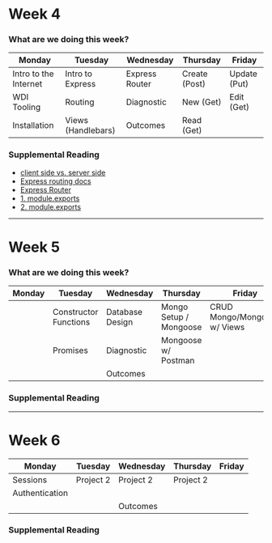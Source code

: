# Week 4

### What are we doing this week?

| Monday | Tuesday | Wednesday | Thursday | Friday |
|-----------------------|---------------------|------------------|---------------------|-------------|
| Intro to the Internet | Intro to Express | Express Router | Create (Post) | Update (Put)|
| WDI Tooling | Routing | Diagnostic | New (Get) | Edit (Get) |
| Installation | Views (Handlebars) | Outcomes | Read (Get)          |             |

### Supplemental Reading

- [client side vs. server side ](https://spin.atomicobject.com/2015/04/06/web-app-client-side-server-side/)
- [Express routing docs](https://expressjs.com/en/guide/routing.html)
- [Express Router](https://scotch.io/tutorials/keeping-api-routing-clean-using-express-routers)
- [1. module.exports](http://openmymind.net/2012/2/3/Node-Require-and-Exports/)
- [2. module.exports](https://www.sitepoint.com/understanding-module-exports-exports-node-js/)

---
# Week 5

### What are we doing this week?

| Monday | Tuesday | Wednesday | Thursday | Friday |
|----------|-----------------------|-----------------|------------------------|------------------------------|
|  | Constructor Functions | Database Design | Mongo Setup / Mongoose | CRUD Mongo/Mongoose w/ Views |
|  | Promises | Diagnostic | Mongoose w/ Postman |  |
|  |  | Outcomes |  |  |

### Supplemental Reading

---

# Week 6

| Monday | Tuesday | Wednesday | Thursday  | Friday |
|----------------|-----------|-----------|-----------|--------|
| Sessions | Project 2 | Project 2 | Project 2 |  |
| Authentication |  |  |  |  |
|  |  | Outcomes |  |  |

### Supplemental Reading
